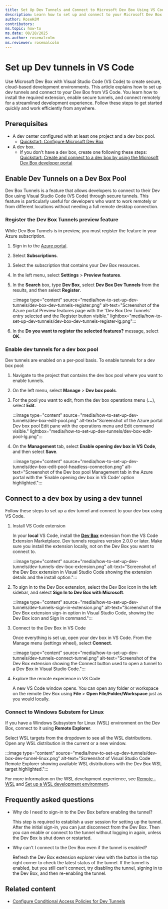 ```yaml
---
title: Set Up Dev Tunnels and Connect to Microsoft Dev Box Using VS Code
description: Learn how to set up and connect to your Microsoft Dev Box using the Open in VS Code feature. Follow step-by-step instructions to enable tunnels for a pool, install the Dev Box extension, and connect remotely for development.
author: RoseHJM
contributors:
ms.topic: how-to
ms.date: 08/28/2025
ms.author: rosemalcolm
ms.reviewer: rosemalcolm
---
```


# Set up Dev tunnels in VS Code

Use Microsoft Dev Box with Visual Studio Code (VS Code) to create secure, cloud-based development environments. This article explains how to set up dev tunnels and connect to your Dev Box from VS Code. You learn how to install the required extension, enable secure tunnels, and connect remotely for a streamlined development experience. Follow these steps to get started quickly and work efficiently from anywhere.

## Prerequisites

- A dev center configured with at least one project and a dev box pool.
    - [Quickstart: Configure Microsoft Dev Box](quickstart-configure-dev-box-service.md)
- A dev box.
    - If you don't have a dev box, create one following these steps: [Quickstart: Create and connect to a dev box by using the Microsoft Dev Box developer portal](quickstart-create-dev-box.md)

## Enable Dev Tunnels on a Dev Box Pool

Dev Box Tunnels is a feature that allows developers to connect to their Dev Box using Visual Studio Code (VS Code) through secure tunnels. This feature is particularly useful for developers who want to work remotely or from different locations without needing a full remote desktop connection.

### Register the Dev Box Tunnels preview feature

While Dev Box Tunnels is in preview, you must register the feature in your Azure subscription.

1. Sign in to the [Azure portal](https://portal.azure.com).

1. Select **Subscriptions**.

1. Select the subscription that contains your Dev Box resources.

1. In the left menu, select **Settings** > **Preview features**.

1. In the **Search** box, type **Dev Box**, select **Dev Box Dev Tunnels** from the results, and then select **Register**.

   :::image type="content" source="media/how-to-set-up-dev-tunnels/dev-box-dev-tunnels-register.png" alt-text="Screenshot of the Azure portal Preview features page with the 'Dev Box Dev Tunnels' entry selected and the Register button visible." lightbox="media/how-to-set-up-dev-tunnels/dev-box-dev-tunnels-register-lg.png":::

1. In the **Do you want to register the selected features?** message, select **OK**.

### Enable dev tunnels for a dev box pool

Dev tunnels are enabled on a per-pool basis. To enable tunnels for a dev box pool:

1. Navigate to the project that contains the dev box pool where you want to enable tunnels.

1. On the left menu, select **Manage** > **Dev box pools**.
 
1. For the pool you want to edit, from the dev box operations menu (**...**), select **Edit**.

   :::image type="content" source="media/how-to-set-up-dev-tunnels/dev-box-edit-pool.png" alt-text="Screenshot of the Azure portal Dev box pool Edit pane with the operations menu and Edit command visible." lightbox="media/how-to-set-up-dev-tunnels/dev-box-edit-pool-lg.png":::

1. On the **Management** tab, select **Enable opening dev box in VS Code**, and then select **Save**.

   :::image type="content" source="media/how-to-set-up-dev-tunnels/dev-box-edit-pool-headless-connection.png" alt-text="Screenshot of the Dev box pool Management tab in the Azure portal with the 'Enable opening dev box in VS Code' option highlighted.":::

## Connect to a dev box by using a dev tunnel

Follow these steps to set up a dev tunnel and connect to your dev box using VS Code.

1. Install VS Code extension

   In your **local** VS Code, install the [**Dev Box**](https://marketplace.visualstudio.com/items?itemName=DevCenter.ms-devbox) extension from the VS Code Extension Marketplace. Dev tunnels requires version 2.0.0 or later. Make sure you install the extension locally, not on the Dev Box you want to connect to.

   :::image type="content" source="media/how-to-set-up-dev-tunnels/dev-tunnels-dev-box-extension.png" alt-text="Screenshot of the Dev Box extension in Visual Studio Code showing the extension details and the install option.":::

1. To sign in to the Dev Box extension, select the Dev Box icon in the left sidebar, and select **Sign In to Dev Box with Microsoft**.

   :::image type="content" source="media/how-to-set-up-dev-tunnels/dev-tunnels-sign-in-extension.png" alt-text="Screenshot of the Dev Box extension sign-in option in Visual Studio Code, showing the Dev Box icon and Sign In command.":::

1. Connect to the Dev Box in VS Code

   Once everything is set up, open your dev box in VS Code. From the Manage menu (settings wheel), select **Connect**.

   :::image type="content" source="media/how-to-set-up-dev-tunnels/dev-tunnels-connect-tunnel.png" alt-text="Screenshot of the Dev Box extension showing the Connect button used to open a tunnel to a Dev Box in Visual Studio Code.":::

1. Explore the remote experience in VS Code

   A new VS Code window opens. You can open any folder or workspace on the remote Dev Box using **File** > **Open File/Folder/Workspace** just as you would locally.

### Connect to Windows Substem for Linux

If you have a Windows Subsystem for Linux (WSL) environment on the Dev Box, connect to it using **Remote Explorer**.
   
Select WSL targets from the dropdown to see all the WSL distributions. Open any WSL distribution in the current or a new window.

:::image type="content" source="media/how-to-set-up-dev-tunnels/dev-box-dev-tunnel-linux.png" alt-text="Screenshot of Visual Studio Code Remote Explorer showing available WSL distributions with the Dev Box WSL target highlighted.":::


For more information on the WSL development experience, see [Remote - WSL](https://code.visualstudio.com/docs/remote/wsl) and [Set up a WSL development environment](/windows/wsl/setup/environment).

## Frequently asked questions

- Why do I need to sign-in to the Dev Box before enabling the tunnel?

    This step is required to establish a user session for setting up the tunnel. After the initial sign-in, you can just disconnect from the Dev Box. Then you can enable or connect to the tunnel without logging in again, unless the Dev Box is shut down or restarted.

- Why can't I connect to the Dev Box even if the tunnel is enabled?

    Refresh the Dev Box extension explorer view with the button in the top right corner to check the latest status of the tunnel. If the tunnel is enabled, but you still can't connect, try disabling the tunnel, signing in to the Dev Box, and then re-enabling the tunnel.

## Related content

- [Configure Conditional Access Policies for Dev Tunnels](how-to-conditional-access-dev-tunnels-service.md)

